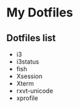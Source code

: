 # My Dotfiles

## Dotfiles list

* i3
* i3status
* fish
* Xsession
 * Xterm
 * rxvt-unicode
* xprofile
